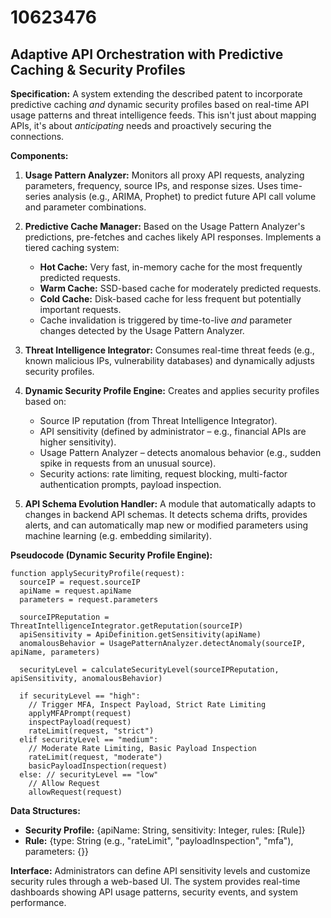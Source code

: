 # 10623476

## Adaptive API Orchestration with Predictive Caching & Security Profiles

**Specification:** A system extending the described patent to incorporate predictive caching *and* dynamic security profiles based on real-time API usage patterns and threat intelligence feeds.  This isn't just about mapping APIs, it's about *anticipating* needs and proactively securing the connections.

**Components:**

1.  **Usage Pattern Analyzer:**  Monitors all proxy API requests, analyzing parameters, frequency, source IPs, and response sizes.  Uses time-series analysis (e.g., ARIMA, Prophet) to predict future API call volume and parameter combinations.

2.  **Predictive Cache Manager:** Based on the Usage Pattern Analyzer's predictions, pre-fetches and caches likely API responses.  Implements a tiered caching system:
    *   **Hot Cache:**  Very fast, in-memory cache for the most frequently predicted requests.
    *   **Warm Cache:**  SSD-based cache for moderately predicted requests.
    *   **Cold Cache:**  Disk-based cache for less frequent but potentially important requests.
    *   Cache invalidation is triggered by time-to-live *and* parameter changes detected by the Usage Pattern Analyzer.

3.  **Threat Intelligence Integrator:**  Consumes real-time threat feeds (e.g., known malicious IPs, vulnerability databases) and dynamically adjusts security profiles.

4.  **Dynamic Security Profile Engine:** Creates and applies security profiles based on:
    *   Source IP reputation (from Threat Intelligence Integrator).
    *   API sensitivity (defined by administrator – e.g., financial APIs are higher sensitivity).
    *   Usage Pattern Analyzer – detects anomalous behavior (e.g., sudden spike in requests from an unusual source).
    *   Security actions: rate limiting, request blocking, multi-factor authentication prompts, payload inspection.

5. **API Schema Evolution Handler:** A module that automatically adapts to changes in backend API schemas.  It detects schema drifts, provides alerts, and can automatically map new or modified parameters using machine learning (e.g. embedding similarity).

**Pseudocode (Dynamic Security Profile Engine):**

```
function applySecurityProfile(request):
  sourceIP = request.sourceIP
  apiName = request.apiName
  parameters = request.parameters

  sourceIPReputation = ThreatIntelligenceIntegrator.getReputation(sourceIP)
  apiSensitivity = ApiDefinition.getSensitivity(apiName)
  anomalousBehavior = UsagePatternAnalyzer.detectAnomaly(sourceIP, apiName, parameters)

  securityLevel = calculateSecurityLevel(sourceIPReputation, apiSensitivity, anomalousBehavior)

  if securityLevel == "high":
    // Trigger MFA, Inspect Payload, Strict Rate Limiting
    applyMFAPrompt(request)
    inspectPayload(request)
    rateLimit(request, "strict")
  elif securityLevel == "medium":
    // Moderate Rate Limiting, Basic Payload Inspection
    rateLimit(request, "moderate")
    basicPayloadInspection(request)
  else: // securityLevel == "low"
    // Allow Request
    allowRequest(request)
```

**Data Structures:**

*   **Security Profile:**  {apiName: String, sensitivity: Integer, rules: [Rule]}
*   **Rule:** {type: String (e.g., "rateLimit", "payloadInspection", "mfa"), parameters: {}}

**Interface:**  Administrators can define API sensitivity levels and customize security rules through a web-based UI.  The system provides real-time dashboards showing API usage patterns, security events, and system performance.